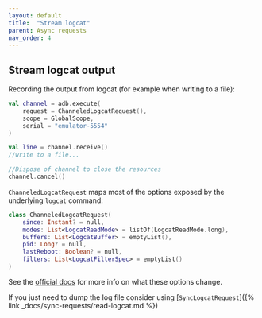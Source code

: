 ```yaml
---
layout: default
title:  "Stream logcat"
parent: Async requests
nav_order: 4
---
```


## Stream logcat output

Recording the output from logcat (for example when writing to a file):

```kotlin
val channel = adb.execute(
    request = ChanneledLogcatRequest(),
    scope = GlobalScope,
    serial = "emulator-5554"
)

val line = channel.receive()
//write to a file...

//Dispose of channel to close the resources
channel.cancel()
```

`ChanneledLogcatRequest` maps most of the options exposed by the underlying `logcat` command:
```kotlin
class ChanneledLogcatRequest(
    since: Instant? = null,
    modes: List<LogcatReadMode> = listOf(LogcatReadMode.long),
    buffers: List<LogcatBuffer> = emptyList(),
    pid: Long? = null,
    lastReboot: Boolean? = null,
    filters: List<LogcatFilterSpec> = emptyList()
)
```

See the [official docs](https://developer.android.com/studio/command-line/logcat) for more info on what these options change.

If you just need to dump the log file consider using [`SyncLogcatRequest`]({% link _docs/sync-requests/read-logcat.md %})